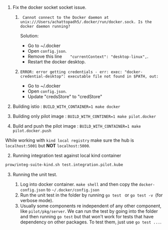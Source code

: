 1. Fix the docker socket  socket issue.   

   1. ``` Cannot connect to the Docker daemon at unix:///Users/achattopadh5/.docker/run/docker.sock. Is the docker daemon running?```
  
        Solution: 
         * Go to ~/.docker
         * Open `config.json`.
         * Remove this line `	"currentContext": "desktop-linux",`.
         * Restart the docker desktop.
     2. ```ERROR: error getting credentials - err: exec: "docker-credential-desktop": executable file not found in $PATH, out: ```
         * Go to ~/.docker
         * Open `config.json`.
         * Update "credsStore" to "credStore"
          

2. Building istio : `BUILD_WITH_CONTAINER=1 make docker`
3. Building only pilot image : `BUILD_WITH_CONTINER=1 make pilot.docker`
4. Build and push the pilot image : `BUILD_WITH_CONTAINER=1 make  pilot.docker.push`


While working with `kind local registry` make sure the hub is `localhost:5001`  but __NOT__ `localhost:5000`.

2. Running integration test against local kind container
```bash
prow/integ-suite-kind.sh test.integration.pilot.kube
```

3. Running the unit test.
  
   1. Log into docker container. `make shell`  and then copy the `docker-config.json` to  `~/.docker/config.json`
   2. Run the unit test in the folder by running `go test ` or `go test -v `(for verbose mode).
   3. Usually some components re independent of  any other component, like `pilot/pkg/server`. We can run the test  by going into the folder and then running `go test` but that won't work for tests that have dependency on other packages. To test them, just use `go test ...`. 




